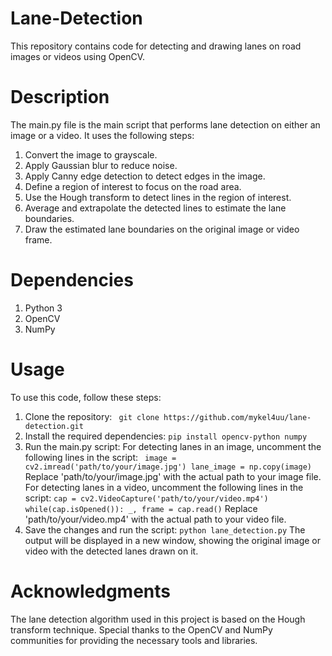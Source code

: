 # Lane-Detection
This repository contains code for detecting and drawing lanes on road images or videos using OpenCV.
# Description
The main.py file is the main script that performs lane detection on either an image or a video. It uses the following steps:

1. Convert the image to grayscale.
2. Apply Gaussian blur to reduce noise.
3. Apply Canny edge detection to detect edges in the image.
4. Define a region of interest to focus on the road area.
5. Use the Hough transform to detect lines in the region of interest.
6. Average and extrapolate the detected lines to estimate the lane boundaries.
7. Draw the estimated lane boundaries on the original image or video frame.
# Dependencies

1. Python 3
2. OpenCV
3. NumPy

# Usage

To use this code, follow these steps:

1. Clone the repository: ` git clone https://github.com/mykel4uu/lane-detection.git`
2. Install the required dependencies: `pip install opencv-python numpy`
3. Run the main.py script:
 For detecting lanes in an image, uncomment the following lines in the script: ```  image = cv2.imread('path/to/your/image.jpg')
lane_image = np.copy(image) ``` Replace 'path/to/your/image.jpg' with the actual path to your image file.
 For detecting lanes in a video, uncomment the following lines in the script: ``` cap = cv2.VideoCapture('path/to/your/video.mp4')
while(cap.isOpened()):
    _, frame = cap.read() ```
Replace 'path/to/your/video.mp4' with the actual path to your video file.  
4. Save the changes and run the script: ```python lane_detection.py```
The output will be displayed in a new window, showing the original image or video with the detected lanes drawn on it.

# Acknowledgments

The lane detection algorithm used in this project is based on the Hough transform technique.
Special thanks to the OpenCV and NumPy communities for providing the necessary tools and libraries.


